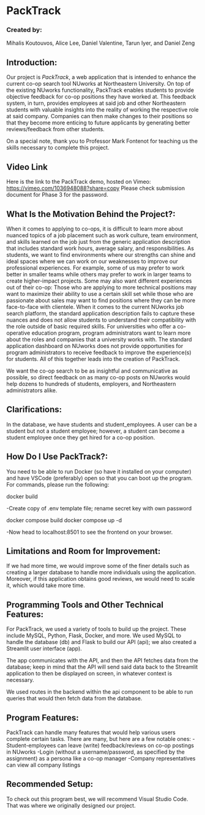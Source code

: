 # **PackTrack** 

### **Created by:**
Mihalis Koutouvos, Alice Lee, Daniel Valentine, Tarun Iyer, and Daniel Zeng

## **Introduction:**
Our project is _PackTrack_, a web application that is intended to enhance the current co-op search tool NUworks 
at Northeastern University. On top of the existing NUworks functionality, PackTrack enables students to provide 
objective feedback for co-op positions they have worked at. This feedback system, in turn, provides employees at 
said job and other Northeastern students with valuable insights into the reality of working the respective role 
at said company. Companies can then make changes to their positions so that they become more enticing to future 
applicants by generating better reviews/feedback from other students. 

On a special note, thank you to Professor Mark Fontenot for teaching us the skills necessary to complete this project. 

## **Video Link**
Here is the link to the PackTrack demo, hosted on Vimeo: https://vimeo.com/1036948088?share=copy 
Please check submission document for Phase 3 for the password. 

## **What Is the Motivation Behind the Project?:**
When it comes to applying to co-ops, it is difficult to learn more about nuanced topics of a job placement such 
as work culture, team environment, and skills learned on the job just from the generic application description 
that includes standard work hours, average salary, and responsibilities. As students, we want to find environments 
where our strengths can shine and ideal spaces where we can work on our weaknesses to improve our professional 
experiences. For example, some of us may prefer to work better in smaller teams while others may prefer to work in 
larger teams to create higher-impact projects. Some may also want different experiences out of their co-op: Those 
who are applying to more technical positions may want to maximize their ability to use a certain skill set while 
those who are passionate about sales may want to find positions where they can be more face-to-face with clientele.
When it comes to the current NUworks job search platform, the standard application description fails to capture 
these nuances and does not allow students to understand their compatibility with the role outside of basic required 
skills. For universities who offer a co-operative education program, program administrators want to learn more about 
the roles and companies that a university works with. The standard application dashboard on NUworks does not provide 
opportunities for program administrators to receive feedback to improve the experience(s) for students. All of this 
together leads into the creation of PackTrack. 

We want the co-op search to be as insightful and communicative as possible, so direct feedback on as many co-op posts 
on NUworks would help dozens to hundreds of students, employers, and Northeastern administrators alike. 

## **Clarifications:**
In the database, we have students and student_employees. A user can be a student but not a student employee; however, 
a student can become a student employee once they get hired for a co-op position.

## **How Do I Use PackTrack?:**
You need to be able to run Docker (so have it installed on your computer) and have VSCode (preferably) open so that you 
can boot up the program. For commands, please run the following:

docker build

-Create copy of .env template file; rename secret key with own password

docker compose build
docker compose up -d

-Now head to localhost:8501 to see the frontend on your browser.

## **Limitations and Room for Improvement:**
If we had more time, we would improve some of the finer details such as creating a larger database to handle more 
individuals using the application. Moreover, if this application obtains good reviews, we would need to scale it, 
which would take more time. 

## **Programming Tools and Other Technical Features:**
For PackTrack, we used a variety of tools to build up the project. These include MySQL, Python, Flask, Docker, and 
more. We used MySQL to handle the database (db) and Flask to build our API (api); we also created a Streamlit user 
interface (app). 

The app communicates with the API, and then the API fetches data from the database; keep in mind that the API will 
send said data back to the Streamlit application to then be displayed on screen, in whatever context is necessary. 

We used routes in the backend within the api component to be able to run queries that would then fetch data from 
the database. 

## **Program Features:**
PackTrack can handle many features that would help various users complete certain tasks. There are many, but here
are a few notable ones:
-Student-employees can leave (write) feedback/reviews on co-op postings in NUworks
-Login (without a username/password, as specified by the assignment) as a persona like a co-op manager
-Company representatives can view all company listings

## **Recommended Setup:**
To check out this program best, we will recommend Visual Studio Code. That was where we originally designed our project. 
